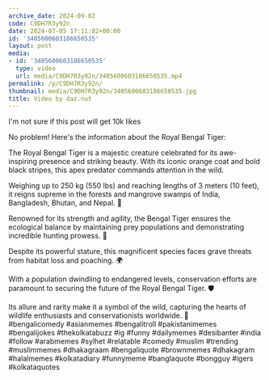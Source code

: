 ```yaml
---
archive_date: 2024-09-02
code: C9DH7R3y92n
date: 2024-07-05 17:11:02+00:00
id: '3405600603186650535'
layout: post
media:
- id: '3405600603186650535'
  type: video
  url: media/C9DH7R3y92n/3405600603186650535.mp4
permalink: /p/C9DH7R3y92n/
thumbnail: media/C9DH7R3y92n/3405600603186650535.jpg
title: Video by daz.nut
---
```


I'm not sure if this post will get 10k likes   
  
No problem! Here's the information about the Royal Bengal Tiger:  
  
The Royal Bengal Tiger is a majestic creature celebrated for its awe-inspiring presence and striking beauty. With its iconic orange coat and bold black stripes, this apex predator commands attention in the wild.  
  
Weighing up to 250 kg (550 lbs) and reaching lengths of 3 meters (10 feet), it reigns supreme in the forests and mangrove swamps of India, Bangladesh, Bhutan, and Nepal. 🐅  
  
Renowned for its strength and agility, the Bengal Tiger ensures the ecological balance by maintaining prey populations and demonstrating incredible hunting prowess. 🌿  
  
Despite its powerful stature, this magnificent species faces grave threats from habitat loss and poaching. 🌍  
  
With a population dwindling to endangered levels, conservation efforts are paramount to securing the future of the Royal Bengal Tiger. 🛡️  
  
Its allure and rarity make it a symbol of the wild, capturing the hearts of wildlife enthusiasts and conservationists worldwide. 💚  
#bengalicomedy #asianmemes #bengalitroll #pakistanimemes #bengalijokes #thekolkatabuzz #ig #funny #dailymemes #desibanter #india #follow #arabmemes #sylhet #relatable #comedy #muslim #trending #muslimmemes #dhakagraam #bengaliquote #brownmemes #dhakagram #halalmemes #kolkatadiary #funnymeme #banglaquote #bongguy #igers #kolkataquotes